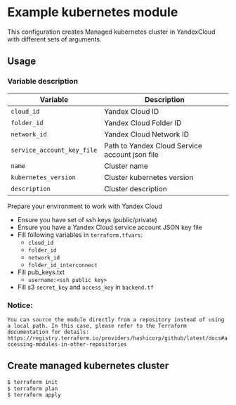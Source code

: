 # Example kubernetes module

This configuration creates Managed kubernetes cluster in YandexCloud with different sets of arguments.

## Usage

### Variable description

| Variable                          | Description                                                        |
|-----------------------------------|--------------------------------------------------------------------|
| `cloud_id`                        | Yandex Cloud ID                                                    |
| `folder_id`                       | Yandex Cloud Folder ID                                             |
| `network_id`                      | Yandex Cloud Network ID                                            |
| `service_account_key_file`        | Path to Yandex Cloud Service account json file                     |
| `name`                            | Cluster name                                                       |
| `kubernetes_version`              | Cluster kubernetes version                                         |
| `description`                     | Cluster description                                                |

Prepare your environment to work with Yandex Cloud

- Ensure you have set of ssh keys (public/private)
- Ensure you have a Yandex Cloud service account JSON key file
- Fill following variables in `terraform.tfvars`:
  * `cloud_id`
  * `folder_id`
  * `network_id`
  * `folder_id_interconnect`
- Fill pub_keys.txt
  * `username:<ssh public key>`
- Fill s3 `secret_key` and `access_key` in `backend.tf`

### Notice:
`You can source the module directly from a repository instead of using a local path. In this case, please refer to the Terraform documentation for details: https://registry.terraform.io/providers/hashicorp/github/latest/docs#accessing-modules-in-other-repositories`

## Create managed kubernetes cluster

```bash
$ terraform init
$ terraform plan
$ terraform apply
```
